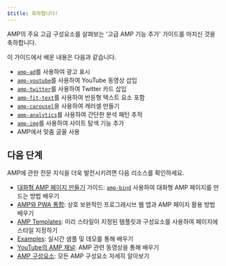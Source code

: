 ```yaml
---
$title: 축하합니다!
---
```


AMP의 주요 고급 구성요소를 살펴보는 '고급 AMP 기능 추가' 가이드를 마치신 것을 축하합니다.

이 가이드에서 배운 내용은 다음과 같습니다.

- [`amp-ad`](../../../../documentation/components/reference/amp-ad.md)를 사용하여 광고 표시
- [`amp-youtube`](../../../../documentation/components/reference/amp-youtube.md)를 사용하여 YouTube 동영상 삽입
- [`amp-twitter`](../../../../documentation/components/reference/amp-twitter.md)를 사용하여 Twitter 카드 삽입
- [`amp-fit-text`](../../../../documentation/components/reference/amp-fit-text.md)를 사용하여 반응형 텍스트 요소 포함
- [`amp-carousel`](../../../../documentation/components/reference/amp-carousel.md)을 사용하여 캐러셀 만들기
- [`amp-analytics`](../../../../documentation/components/reference/amp-analytics.md)를 사용하여 간단한 분석 패턴 추적
- [`amp-img`](../../../../documentation/components/reference/amp-img.md)를 사용하여 사이트 탐색 기능 추가
- AMP에서 맞춤 글꼴 사용

## 다음 단계

AMP에 관한 전문 지식을 더욱 발전시키려면 다음 리소스를 확인하세요.

- [대화형 AMP 페이지 만들기](../../../../documentation/guides-and-tutorials/develop/interactivity/index.md) 가이드: [`amp-bind`](../../../../documentation/components/reference/amp-bind.md)  사용하여 대화형 AMP 페이지를 만드는 방법 배우기
- [AMP와 PWA 통합](../../../../documentation/guides-and-tutorials/integrate/amp-in-pwa.md): 상호 보완적인 프로그레시브 웹 앱과 AMP 페이지 활용 방법 배우기
- [AMP Templates](../../../../documentation/templates/index.html): 미리 스타일이 지정된 템플릿과 구성요소를 사용하여 페이지에 스타일 지정하기
- [Examples](../../../../documentation/examples/index.html): 실시간 샘플 및 데모를 통해 배우기
- [YouTube의 AMP 채널](https://www.youtube.com/channel/UCXPBsjgKKG2HqsKBhWA4uQw): AMP 관련 동영상을 통해 배우기
- [AMP 구성요소](../../../../documentation/components/index.html): 모든 AMP 구성요소 자세히 알아보기
